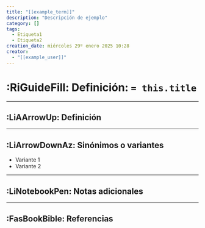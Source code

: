 ```yaml
---
title: "[[example_term]]"
description: "Descripción de ejemplo"
category: []
tags:
  - Etiqueta1
  - Etiqueta2
creation_date: miércoles 29º enero 2025 10:28
creator:
  - "[[example_user]]"
---
```

# :RiGuideFill: Definición: `= this.title` 

---
## :LiAArrowUp: Definición


---
## :LiArrowDownAz: Sinónimos o variantes

- Variante 1
- Variante 2

---
## :LiNotebookPen: Notas adicionales


---
## :FasBookBible: Referencias
